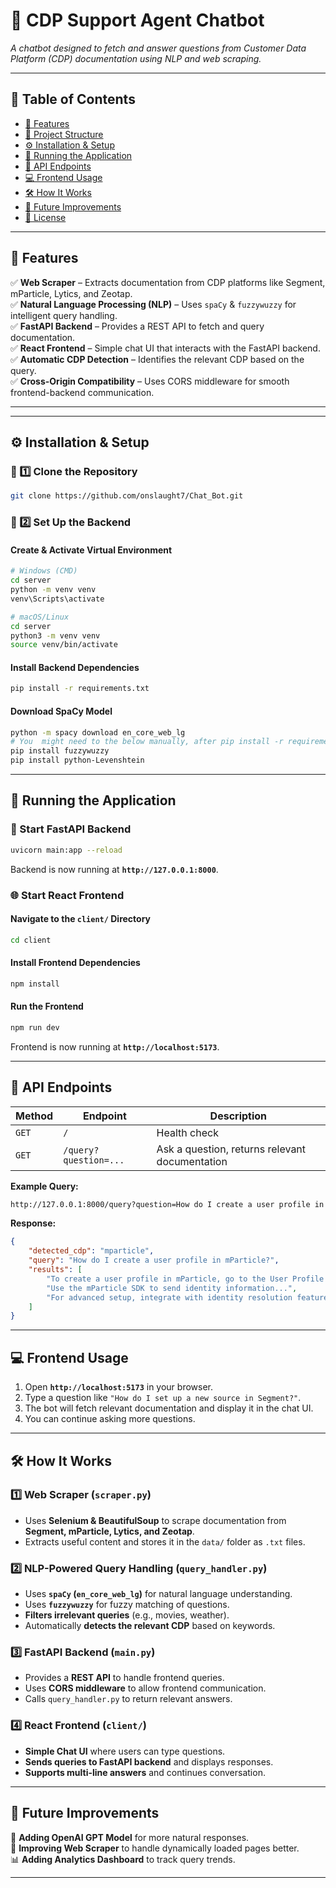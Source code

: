 # 📌 CDP Support Agent Chatbot
*A chatbot designed to fetch and answer questions from Customer Data Platform (CDP) documentation using NLP and web scraping.*

---

## 📖 Table of Contents
- [🚀 Features](#-features)
- [📂 Project Structure](#-project-structure)
- [⚙️ Installation & Setup](#️-installation--setup)
- [🔧 Running the Application](#-running-the-application)
- [📡 API Endpoints](#-api-endpoints)
- [💻 Frontend Usage](#-frontend-usage)
- [🛠 How It Works](#-how-it-works)
- [🎯 Future Improvements](#-future-improvements)
- [📜 License](#-license)

---

## 🚀 Features
✅ **Web Scraper** – Extracts documentation from CDP platforms like Segment, mParticle, Lytics, and Zeotap.  
✅ **Natural Language Processing (NLP)** – Uses `spaCy` & `fuzzywuzzy` for intelligent query handling.  
✅ **FastAPI Backend** – Provides a REST API to fetch and query documentation.  
✅ **React Frontend** – Simple chat UI that interacts with the FastAPI backend.  
✅ **Automatic CDP Detection** – Identifies the relevant CDP based on the query.  
✅ **Cross-Origin Compatibility** – Uses CORS middleware for smooth frontend-backend communication.  

---

---

## ⚙️ Installation & Setup
### 🔹 1️⃣ Clone the Repository
```bash
git clone https://github.com/onslaught7/Chat_Bot.git
```

### 🔹 2️⃣ Set Up the Backend
#### **Create & Activate Virtual Environment**
```bash
# Windows (CMD) 
cd server
python -m venv venv
venv\Scripts\activate

# macOS/Linux
cd server
python3 -m venv venv
source venv/bin/activate
```

#### **Install Backend Dependencies**
```bash
pip install -r requirements.txt
```

#### **Download SpaCy Model**
```bash
python -m spacy download en_core_web_lg
# You  might need to the below manually, after pip install -r requirements.txt
pip install fuzzywuzzy
pip install python-Levenshtein

```

---

## 🔧 Running the Application
### 🚀 Start FastAPI Backend
```bash
uvicorn main:app --reload
```
Backend is now running at **`http://127.0.0.1:8000`**.

### 🌐 Start React Frontend
#### **Navigate to the `client/` Directory**
```bash
cd client
```

#### **Install Frontend Dependencies**
```bash
npm install
```

#### **Run the Frontend**
```bash
npm run dev
```
Frontend is now running at **`http://localhost:5173`**.

---

## 📡 API Endpoints
| Method | Endpoint           | Description |
|--------|--------------------|-------------|
| `GET`  | `/`                | Health check |
| `GET`  | `/query?question=...` | Ask a question, returns relevant documentation |

**Example Query:**  
```bash
http://127.0.0.1:8000/query?question=How do I create a user profile in mParticle?
```
**Response:**
```json
{
    "detected_cdp": "mparticle",
    "query": "How do I create a user profile in mParticle?",
    "results": [
        "To create a user profile in mParticle, go to the User Profile tab and configure attributes...",
        "Use the mParticle SDK to send identity information...",
        "For advanced setup, integrate with identity resolution features..."
    ]
}
```

---

## 💻 Frontend Usage
1. Open **`http://localhost:5173`** in your browser.  
2. Type a question like `"How do I set up a new source in Segment?"`.  
3. The bot will fetch relevant documentation and display it in the chat UI.  
4. You can continue asking more questions.  

---

## 🛠 How It Works
### 1️⃣ Web Scraper (`scraper.py`)
- Uses **Selenium & BeautifulSoup** to scrape documentation from **Segment, mParticle, Lytics, and Zeotap**.  
- Extracts useful content and stores it in the `data/` folder as `.txt` files.  

### 2️⃣ NLP-Powered Query Handling (`query_handler.py`)
- Uses **`spaCy` (`en_core_web_lg`)** for natural language understanding.  
- Uses **`fuzzywuzzy`** for fuzzy matching of questions.  
- **Filters irrelevant queries** (e.g., movies, weather).  
- Automatically **detects the relevant CDP** based on keywords.  

### 3️⃣ FastAPI Backend (`main.py`)
- Provides a **REST API** to handle frontend queries.  
- Uses **CORS middleware** to allow frontend communication.  
- Calls `query_handler.py` to return relevant answers.  

### 4️⃣ React Frontend (`client/`)
- **Simple Chat UI** where users can type questions.  
- **Sends queries to FastAPI backend** and displays responses.  
- **Supports multi-line answers** and continues conversation.  

---

## 🎯 Future Improvements
🚀 **Adding OpenAI GPT Model** for more natural responses.  
📖 **Improving Web Scraper** to handle dynamically loaded pages better.  
📊 **Adding Analytics Dashboard** to track query trends.   

---
